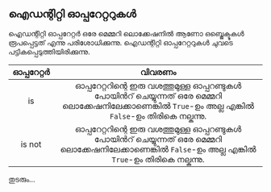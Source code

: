 ## ഐഡന്റിറ്റി ഓപ്പറേറ്ററുകള്‍

ഐഡന്റിറ്റി ഓപ്പറേറ്റര്‍ ഒരേ മെമ്മറി ലൊക്കേഷനില്‍ ആണോ ഒബ്ജെക്ടുകള്‍ രൂപപ്പെട്ടത് എന്നു പരിശോധിക്കുന്നു. ഐഡന്റിറ്റി ഓപ്പറേറ്ററുകള്‍ ചുവടെ പട്ടികപ്പെടുത്തിയിരിക്കുന്നു.

|ഓപ്പറേറ്റര്‍|വിവരണം|
|:-----:|:-------:|
|is| ഓപ്പറേറ്ററിന്റെ ഇരു വശത്തുമുള്ള ഓപ്പറണ്ടുകള്‍ പോയിന്‍റ് ചെയ്യുന്നത് ഒരേ മെമ്മറി ലൊക്കേഷനിലേക്കാണെങ്കില്‍ `True`-ഉം അല്ല എങ്കില്‍ `False`-ഉം തിരികെ നല്കുന്നു.|
|is not| ഓപ്പറേറ്ററിന്റെ ഇരു വശത്തുമുള്ള ഓപ്പറണ്ടുകള്‍ പോയിന്‍റ് ചെയ്യുന്നത് ഒരേ മെമ്മറി ലൊക്കേഷനിലേക്കാണെങ്കില്‍ `False`-ഉം അല്ല എങ്കില്‍ `True`-ഉം തിരികെ നല്കുന്നു. |

തുടരും...